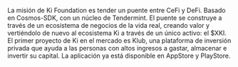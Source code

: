 <p>
    La misión de Ki Foundation es tender un puente entre CeFi y DeFi. Basado en Cosmos-SDK, con un núcleo de Tendermint. El puente se construye a través de un ecosistema de negocios de la vida real, creando valor y vertiéndolo de nuevo al ecosistema Ki a través de un único activo: el $XKI. El primer proyecto de Ki en el mercado es Klub, una plataforma de inversión privada que ayuda a las personas con altos ingresos a gastar, almacenar e invertir su capital. La aplicación ya está disponible en AppStore y PlayStore.
</p>

